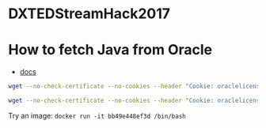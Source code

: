 # DXTEDStreamHack2017

# How to fetch Java from Oracle

- [docs](http://stackoverflow.com/questions/10268583/downloading-java-jdk-on-linux-via-wget-is-shown-license-page-instead)

```bash
wget --no-check-certificate --no-cookies --header "Cookie: oraclelicense=accept-securebackup-cookie" http://download.oracle.com/otn-pub/java/jdk/8u131-b11/jdk-8u131-linux-x64.tar.gz

wget --no-check-certificate --no-cookies --header "Cookie: oraclelicense=accept-securebackup-cookie" http://download.oracle.com/otn-pub/java/jdk/8u112-b15/jdk-8u112-linux-x64.rpm
```

Try an image: `docker run -it bb49e448ef3d /bin/bash`
